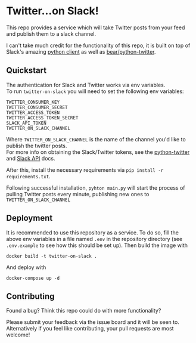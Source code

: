 # Twitter...on Slack!
This repo provides a service which will take Twitter posts from your feed and publish them to a slack channel.

I can't take much credit for the functionality of this repo, it is built on top of Slack's amazing [python client](https://github.com/slackapi/python-slackclient) 
as well as [bear/python-twitter](https://github.com/bear/python-twitter).

## Quickstart
The authentication for Slack and Twitter works via env variables.  
To run `twitter-on-slack` you will need to set the following env variables:

```
TWITTER_CONSUMER_KEY
TWITTER_CONSUMER_SECRET
TWITTER_ACCESS_TOKEN
TWITTER_ACCESS_TOKEN_SECRET
SLACK_API_TOKEN
TWITTER_ON_SLACK_CHANNEL
```

Where `TWITTER_ON_SLACK_CHANNEL` is the name of the channel you'd like to publish the twitter posts.  
For more info on obtaining the Slack/Twitter tokens, see the 
[python-twitter](https://python-twitter.readthedocs.io/en/latest/getting_started.html) and 
[Slack API](https://api.slack.com/authentication/basics) docs.

After this, install the necessary requirements via `pip install -r requirements.txt`. 

Following successful installation, `pyhton main.py` will start the process of pulling Twitter 
posts every minute, publishing new ones to `TWITTER_ON_SLACK_CHANNEL`

## Deployment
It is recommended to use this repository as a service.  To do so, fill the above env variables in a file named `.env` 
in the repository directory (see `.env.example` to see how this should be set up).  Then build the image with

`docker build -t twitter-on-slack .`

And deploy with

`docker-compose up -d`

## Contributing
Found a bug?  Think this repo could do with more functionality?

Please submit your feedback via the issue board and it will be seen to.  Alternatively if you feel 
like contributing, your pull requests are most welcome!
